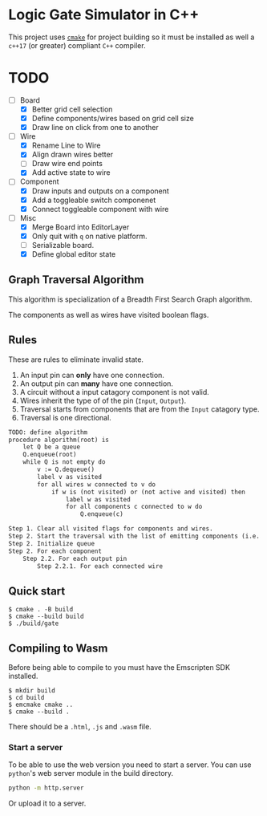 # Logic Gate Simulator in C++

This project uses [`cmake`](https://cmake.org/download/) for project building
so it must be installed as well a `c++17` (or greater) compliant `C++` compiler.

# TODO

- [ ] Board
    - [x] Better grid cell selection
    - [x] Define components/wires based on grid cell size
    - [x] Draw line on click from one to another

- [ ] Wire
    - [x] Rename Line to Wire
    - [x] Align drawn wires better
    - [ ] Draw wire end points
    - [x] Add active state to wire

- [ ] Component
    - [x] Draw inputs and outputs on a component
    - [x] Add a toggleable switch componenet
    - [x] Connect toggleable component with wire

- [ ] Misc
    - [x] Merge Board into EditorLayer
    - [x] Only quit with `q` on native platform.
    - [ ] Serializable board.
    - [x] Define global editor state

## Graph Traversal Algorithm

This algorithm is specialization of a Breadth First Search Graph algorithm.

The components as well as wires have visited boolean flags.

## Rules

These are rules to eliminate invalid state.

1. An input pin can **only** have one connection.
2. An output pin can **many** have one connection.
3. A circuit without a input catagory component is not valid.
4. Wires inherit the type of of the pin (`Input`, `Output`).
5. Traversal starts from components that are from the `Input` catagory type.
6. Traversal is one directional.


```txt
TODO: define algorithm
procedure algorithm(root) is
    let Q be a queue
    Q.enqueue(root)
    while Q is not empty do
        v := Q.dequeue()
        label v as visited
        for all wires w connected to v do
            if w is (not visited) or (not active and visited) then
                label w as visited
                for all components c connected to w do
                    Q.enqueue(c)

Step 1. Clear all visited flags for components and wires.
Step 2. Start the traversal with the list of emitting components (i.e. SwitchComponent) then non-emitting components
Step 2. Initialize queue
Step 2. For each component
    Step 2.2. For each output pin
        Step 2.2.1. For each connected wire
```


## Quick start

```console
$ cmake . -B build
$ cmake --build build
$ ./build/gate
```

## Compiling to Wasm

Before being able to compile to you must have the Emscripten SDK installed.

```console
$ mkdir build
$ cd build
$ emcmake cmake ..
$ cmake --build .
```

There should be a `.html`, `.js` and `.wasm` file.

### Start a server

To be able to use the web version you need to start a server.
You can use `python`'s web server module in the build directory.

```bash
python -m http.server
```

Or upload it to a server.
